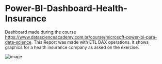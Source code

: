 # Power-BI-Dashboard-Health-Insurance
Dashboard made during the course https://www.datascienceacademy.com.br/course/microsoft-power-bi-para-data-science. This Report was made with ETL DAX operations. It shows graphics for a health insurance company as asked on the exercise.

![image](https://user-images.githubusercontent.com/114714846/194994703-b0abfcaa-154c-4200-91d7-5484d40348a2.png)

